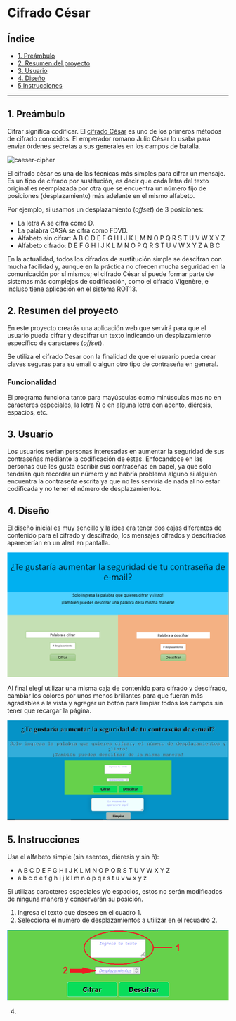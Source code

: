 # Cifrado César

## Índice

* [1. Preámbulo](#1-preámbulo)
* [2. Resumen del proyecto](#2-resumen-del-proyecto)
* [3. Usuario](#3-usuario)
* [4. Diseño](#4-diseño)
* [5.Instrucciones](#5-criterios-de-aceptación-mínimos-del-proyecto)

***

## 1. Preámbulo

Cifrar significa codificar. El [cifrado César](https://en.wikipedia.org/wiki/Caesar_cipher)
es uno de los primeros métodos de cifrado conocidos. El emperador romano Julio
César lo usaba para enviar órdenes secretas a sus generales en los campos de
batalla.

![caeser-cipher](https://upload.wikimedia.org/wikipedia/commons/thumb/2/2b/Caesar3.svg/2000px-Caesar3.svg.png)

El cifrado césar es una de las técnicas más simples para cifrar un mensaje. Es
un tipo de cifrado por sustitución, es decir que cada letra del texto original
es reemplazada por otra que se encuentra un número fijo de posiciones
(desplazamiento) más adelante en el mismo alfabeto.

Por ejemplo, si usamos un desplazamiento (_offset_) de 3 posiciones:

* La letra A se cifra como D.
* La palabra CASA se cifra como FDVD.
* Alfabeto sin cifrar: A B C D E F G H I J K L M N O P Q R S T U V W X Y Z
* Alfabeto cifrado: D E F G H I J K L M N O P Q R S T U V W X Y Z A B C

En la actualidad, todos los cifrados de sustitución simple se descifran con
mucha facilidad y, aunque en la práctica no ofrecen mucha seguridad en la
comunicación por sí mismos; el cifrado César sí puede formar parte de sistemas
más complejos de codificación, como el cifrado Vigenère, e incluso tiene
aplicación en el sistema ROT13.

## 2. Resumen del proyecto

En este proyecto crearás una aplicación web que servirá para que el usuario
pueda cifrar y descifrar un texto indicando un desplazamiento específico de
caracteres (_offset_).

Se utiliza el cifrado Cesar con la finalidad de que el usuario pueda crear claves 
seguras para su email o algun otro tipo de contraseña en general. 

### Funcionalidad

El programa funciona tanto para mayúsculas como minúsculas mas no en caracteres especiales, la letra Ñ o en alguna letra con acento, diéresis, espacios, etc. 

## 3. Usuario

Los usuarios serian personas interesadas en aumentar la seguridad de sus contraseñas mediante la codificación de estas. Enfocandoce en las personas que les
gusta escribir sus contraseñas en papel, ya que solo tendrían que recordar un número y no habría problema alguno si alguien encuentra la contraseña escrita
ya que no les serviría de nada al no estar codificada y no tener el número de desplazamientos.

## 4. Diseño

El diseño inicial es muy sencillo y la idea era tener dos cajas diferentes de contenido para el cifrado y descifrado, los mensajes cifrados y descifrados 
aparecerían en un alert en pantalla.

![Diseño inicial](/Demo.png)

Al final elegí utilizar una misma caja de contenido para cifrado y descifrado, cambiar los colores por unos menos brillantes para que fueran más agradables a
la vista y agregar un botón para limpiar todos los campos sin tener que recargar la página.

![Apariencia final](/final.png)

## 5. Instrucciones

Usa el alfabeto simple (sin asentos, diéresis y sin ñ):

* A B C D E F G H I J K L M N O P Q R S T U V W X Y Z
* a b c d e f g h i j k l m n o p q r s t u v w x y z 

Si utilizas caracteres especiales y/o espacios, estos no serán modificados de ninguna manera y conservarán su posición.

1. Ingresa el texto que desees en el cuadro 1. 
2. Selecciona el numero de desplazamientos a utilizar en el recuadro 2.

![Paso 1 y 2](/cajacontenido.png)

4. 

